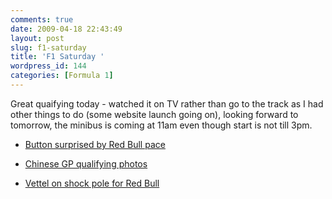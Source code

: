 ```yaml
---
comments: true
date: 2009-04-18 22:43:49
layout: post
slug: f1-saturday
title: 'F1 Saturday '
wordpress_id: 144
categories: [Formula 1]
---
```


Great quaifying today - watched it on TV rather than go to the track as I had other things to do (some website launch going on), looking forward to tomorrow, the minibus is coming at 11am even though start is not till 3pm.



	
  * [Button surprised by Red Bull pace ](http://news.bbc.co.uk/sport2/hi/motorsport/formula_one/8005573.stm)

	
  * [Chinese GP qualifying photos ](http://news.bbc.co.uk/sport2/hi/motorsport/formula_one/8005515.stm)

	
  * [Vettel on shock pole for Red Bull ](http://news.bbc.co.uk/sport2/hi/motorsport/formula_one/8005470.stm)


